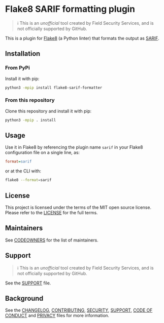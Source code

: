 # Flake8 SARIF formatting plugin

> ℹ️ This is an _unofficial_ tool created by Field Security Services, and is not officially supported by GitHub.

This is a plugin for [Flake8](https://flake8.pycqa.org/en/latest/) (a Python linter) that formats the output as [SARIF](https://docs.oasis-open.org/sarif/sarif/v2.1.0/sarif-v2.1.0.html).

## Installation

### From PyPi

Install it with pip:

```bash
python3 -mpip install flake8-sarif-formatter
```

### From this repository

Clone this repository and install it with pip:

```bash
python3 -mpip . install
```

## Usage

Use it in Flake8 by referencing the plugin name `sarif` in your Flake8 configuration file on a single line, as:

```ini
format=sarif
```

or at the CLI with:

```bash
flake8 --format=sarif
```

## License

This project is licensed under the terms of the MIT open source license. Please refer to the [LICENSE](LICENSE) for the full terms.

## Maintainers

See [CODEOWNERS](CODEOWNERS) for the list of maintainers.

## Support

> ℹ️ This is an _unofficial_ tool created by Field Security Services, and is not officially supported by GitHub.

See the [SUPPORT](SUPPORT.md) file.

## Background

See the [CHANGELOG](CHANGELOG.md), [CONTRIBUTING](CONTRIBUTING.md), [SECURITY](SECURITY.md), [SUPPORT](SUPPORT.md), [CODE OF CONDUCT](CODE_OF_CONDUCT.md) and [PRIVACY](PRIVACY.md) files for more information.
